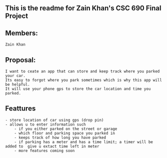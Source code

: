 ## This is the readme for Zain Khan's CSC 690 Final Project

## Members: 
	Zain Khan

## Proposal:
	I want to ceate an app that can store and keep track where you parked your car. 
	Its easy to forgot where you park sometimes which is why this app will be helpful.
	It will use your phone gps to store the car location and time you parked. 
	
## Feattures
	- store location of car using gps (drop pin)
	- allows u to enter information such 
		- if you either parked on the street or garage
		- which floor and parking space you parked in 
		- keeps track of how long you have parked
		- if parking has a meter and has a time limit; a timer will be added to  give u extact time left in meter
		- more features coming soon
